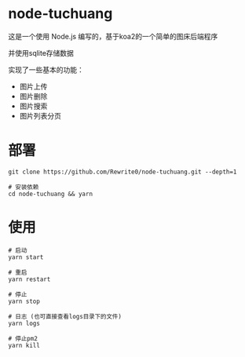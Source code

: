 # node-tuchuang

这是一个使用 Node.js 编写的，基于koa2的一个简单的图床后端程序  

并使用sqlite存储数据

实现了一些基本的功能：
- 图片上传
- 图片删除
- 图片搜索
- 图片列表分页

# 部署

```
git clone https://github.com/Rewrite0/node-tuchuang.git --depth=1

# 安装依赖
cd node-tuchuang && yarn
```

# 使用

```
# 启动
yarn start

# 重启
yarn restart

# 停止
yarn stop

# 日志 (也可直接查看logs目录下的文件)
yarn logs

# 停止pm2
yarn kill
```